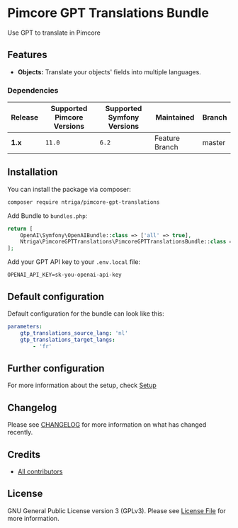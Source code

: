 # Pimcore GPT Translations Bundle

Use GPT to translate in Pimcore

## Features

- **Objects:**  Translate your objects' fields into multiple languages.

### Dependencies

| Release | Supported Pimcore Versions | Supported Symfony Versions | Maintained     | Branch |
|---------|----------------------------|----------------------------|----------------|--------|
| **1.x** | `11.0`                     | `6.2`                      | Feature Branch | master |

## Installation

You can install the package via composer:

```bash
composer require ntriga/pimcore-gpt-translations
```

Add Bundle to `bundles.php`:

```php
return [
    OpenAI\Symfony\OpenAIBundle::class => ['all' => true],
    Ntriga\PimcoreGPTTranslations\PimcoreGPTTranslationsBundle::class => ['all' => true],
];
```

Add your GPT API key to your `.env.local` file:

```dotenv
OPENAI_API_KEY=sk-you-openai-api-key
```

## Default configuration
Default configuration for the bundle can look like this:

```yaml
parameters:
    gtp_translations_source_lang: 'nl'
    gtp_translations_target_langs:
        - 'fr'
```

## Further configuration
For more information about the setup, check [Setup](./docs/00_Setup.md)


## Changelog
Please see [CHANGELOG](CHANGELOG.md) for more information on what has changed recently.

## Credits
- [All contributors](../../contributors)

## License
GNU General Public License version 3 (GPLv3). Please see [License File](./LICENSE.md) for more information.

